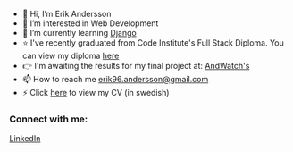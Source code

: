- 👋 Hi, I’m Erik Andersson
- 👀 I’m interested in Web Development
- 🌱 I’m currently learning [Django](https://www.djangoproject.com/)
- ⭐️ I've recently graduated from Code Institute's Full Stack Diploma. You can view my diploma [here](https://www.credential.net/82f07edc-cf0a-4a67-9859-f24807bc3aa6)
- :point_right: I'm awaiting the results for my final project at: [AndWatch's](/erikandersson96/portfolio-project-five)
- 📫 How to reach me erik96.andersson@gmail.com
- :zap: Click [here](https://github.com/erikandersson96/cv/blob/main/cv.pdf) to view my CV (in swedish)

### Connect with me:

[LinkedIn](https://www.linkedin.com/in/erikhopemedia/)

<!---
erikandersson96/erikandersson96 is a ✨ special ✨ repository because its `README.md` (this file) appears on your GitHub profile.
You can click the Preview link to take a look at your changes.
--->
